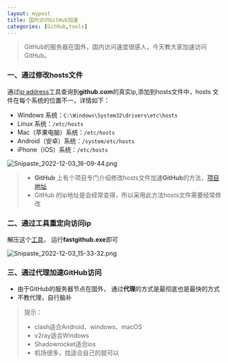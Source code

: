 ```yaml
---
layout: mypost
title: 国内访问GitHub加速
categories: [GitHub,tools]
---
```


> GitHub的服务器在国外，国内访问速度很感人，今天教大家加速访问GitHub。

### 一、通过修改hosts文件

通过[ip address](https://www.ipaddress.com/)工具查询到**github.com**的真实ip,添加到hosts文件中，hosts 文件在每个系统的位置不一，详情如下：

- Windows 系统：`C:\Windows\System32\drivers\etc\hosts`
- Linux 系统：`/etc/hosts`
- Mac（苹果电脑）系统：`/etc/hosts`
- Android（安卓）系统：`/system/etc/hosts`
- iPhone（iOS）系统：`/etc/hosts`

![Snipaste_2022-12-03_16-09-44.png](Snipaste_2022-12-03_16-09-44.png)

> - **GitHub** 上有个项目专门介绍修改hosts文件加速**GitHub**的方法，[项目地址](https://github.com/521xueweihan/GitHub520)
> - GitHub 的ip地址是会经常变得，所以采用此方法hosts文件需要经常修改

### 二、通过工具重定向访问ip

解压这个[工具](fastgithub_win-x64.rar)， 运行**fastgithub.exe**即可

![Snipaste_2022-12-03_15-33-32.png](Snipaste_2022-12-03_15-33-32.png)

### 三、通过代理加速GitHub访问

- 由于GitHub的服务器节点在国外， 通过**代理**的方式是最彻底也是最快的方式
- 不教代理，自行脑补

> 提示：
> - clash适合Android、windows、macOS
> - v2ray适合Windows
> - Shadowrocket适合ios
> - 机场很多，找适合自己的就可以